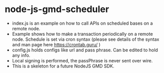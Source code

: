 # node-js-gmd-scheduler

- index.js is an example on how to call APIs on scheduled bases on a remote node. 
- Example shows how to make a transaction periodically on a remote node. Schedule is set via cron syntax (please see details of the syntax and man page here https://crontab.guru/ )
- config.js holds configs like url and pass phrase. Can be edited to hold any info.
- Local signing is performed, the passPhrase is never sent over wire.
- This is a skeleton for a future NodeJS GMD SDK.
